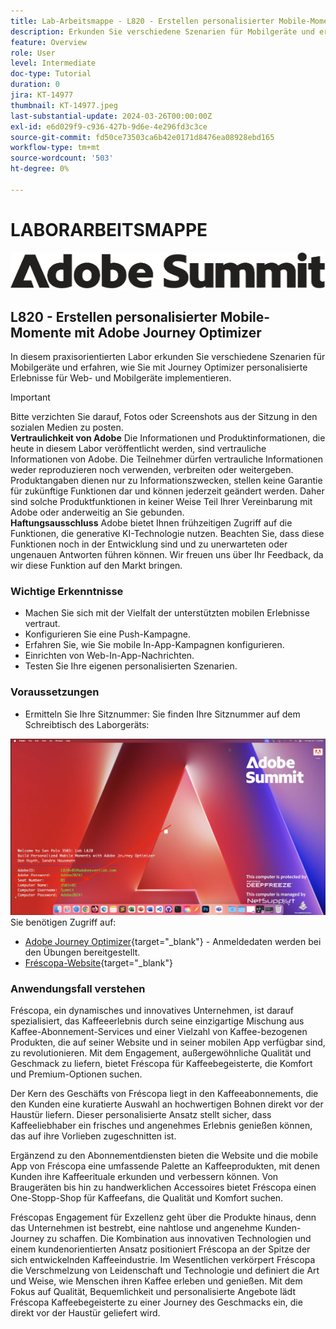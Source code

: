 ```yaml
---
title: Lab-Arbeitsmappe - L820 - Erstellen personalisierter Mobile-Momente mit Adobe Journey Optimizer
description: Erkunden Sie verschiedene Szenarien für Mobilgeräte und erfahren Sie, wie Sie mit Journey Optimizer personalisierte Erlebnisse für Web- und Mobilgeräte implementieren.
feature: Overview
role: User
level: Intermediate
doc-type: Tutorial
duration: 0
jira: KT-14977
thumbnail: KT-14977.jpeg
last-substantial-update: 2024-03-26T00:00:00Z
exl-id: e6d029f9-c936-427b-9d6e-4e296fd3c3ce
source-git-commit: fd50ce73503ca6b42e0171d8476ea08928ebd165
workflow-type: tm+mt
source-wordcount: '503'
ht-degree: 0%

---
```


# LABORARBEITSMAPPE

![Adobe Summit - ALT-Text](/help/summit-lab-2024/l820-lab-workbook/assets/adobe-summit.png "Adobe Summit")

## L820 - Erstellen personalisierter Mobile-Momente mit Adobe Journey Optimizer

In diesem praxisorientierten Labor erkunden Sie verschiedene Szenarien für Mobilgeräte und erfahren, wie Sie mit Journey Optimizer personalisierte Erlebnisse für Web- und Mobilgeräte implementieren.


>[!IMPORTANT]
>
>Bitte verzichten Sie darauf, Fotos oder Screenshots aus der Sitzung in den sozialen Medien zu posten.
><br>
>**Vertraulichkeit von Adobe**
>Die Informationen und Produktinformationen, die heute in diesem Labor veröffentlicht werden, sind vertrauliche Informationen von Adobe.
>Die Teilnehmer dürfen vertrauliche Informationen weder reproduzieren noch verwenden, verbreiten oder weitergeben.
>Produktangaben dienen nur zu Informationszwecken, stellen keine Garantie für zukünftige Funktionen dar und können jederzeit geändert werden. Daher sind solche Produktfunktionen in keiner Weise Teil Ihrer Vereinbarung mit Adobe oder anderweitig an Sie gebunden.
><br>
>**Haftungsausschluss**
>Adobe bietet Ihnen frühzeitigen Zugriff auf die Funktionen, die generative KI-Technologie nutzen. Beachten Sie, dass diese Funktionen noch in der Entwicklung sind und zu unerwarteten oder ungenauen Antworten führen können. Wir freuen uns über Ihr Feedback, da wir diese Funktion auf den Markt bringen.


### Wichtige Erkenntnisse

* Machen Sie sich mit der Vielfalt der unterstützten mobilen Erlebnisse vertraut.
* Konfigurieren Sie eine Push-Kampagne.
* Erfahren Sie, wie Sie mobile In-App-Kampagnen konfigurieren.
* Einrichten von Web-In-App-Nachrichten.
* Testen Sie Ihre eigenen personalisierten Szenarien.

### Voraussetzungen

* Ermitteln Sie Ihre Sitznummer: Sie finden Ihre Sitznummer auf dem Schreibtisch des Laborgeräts:

![Sitznummer](/help/summit-lab-2024/l820-lab-workbook/assets/locate-seat-number.png)
Sie benötigen Zugriff auf:

* [Adobe Journey Optimizer](https://experience.adobe.com/#/@techmarketingdemos/sname:summit-ajo-lab/journey-optimizer/home){target="_blank"} - Anmeldedaten werden bei den Übungen bereitgestellt.
* [Fréscopa-Website](https://dsn.adobe.com/p/adobe-summit-2024?token=eyJhbGciOiJIUzI1NiIsInR5cCI6IkpXVCJ9.eyJpZCI6ImFub255bW91cyIsImVtYWlsIjoiYW5vbnltb3VzQGFkb2JlLmNvbSIsImlzc3VlciI6InNoYXJlZC1saW5rIiwiYXJnb24iOnsiYWNjZXNzIjoicmVhZC1wcm9qZWN0IiwicHJvamVjdElkIjoiYWRvYmUtc3VtbWl0LTIwMjQifSwiaWF0IjoxNzEwNTI0MTIwLCJleHAiOjE3MTIzMzg1MjB9.q2uGVst6HjJw8SCWl-3pViNzepkdGnNCvGqZnbbkTsY){target="_blank"}


### Anwendungsfall verstehen

Fréscopa, ein dynamisches und innovatives Unternehmen, ist darauf spezialisiert, das Kaffeeerlebnis durch seine einzigartige Mischung aus Kaffee-Abonnement-Services und einer Vielzahl von Kaffee-bezogenen Produkten, die auf seiner Website und in seiner mobilen App verfügbar sind, zu revolutionieren. Mit dem Engagement, außergewöhnliche Qualität und Geschmack zu liefern, bietet Fréscopa für Kaffeebegeisterte, die Komfort und Premium-Optionen suchen.

Der Kern des Geschäfts von Fréscopa liegt in den Kaffeeabonnements, die den Kunden eine kuratierte Auswahl an hochwertigen Bohnen direkt vor der Haustür liefern. Dieser personalisierte Ansatz stellt sicher, dass Kaffeeliebhaber ein frisches und angenehmes Erlebnis genießen können, das auf ihre Vorlieben zugeschnitten ist.

Ergänzend zu den Abonnementdiensten bieten die Website und die mobile App von Fréscopa eine umfassende Palette an Kaffeeprodukten, mit denen Kunden ihre Kaffeerituale erkunden und verbessern können. Von Braugeräten bis hin zu handwerklichen Accessoires bietet Fréscopa einen One-Stopp-Shop für Kaffeefans, die Qualität und Komfort suchen.

Fréscopas Engagement für Exzellenz geht über die Produkte hinaus, denn das Unternehmen ist bestrebt, eine nahtlose und angenehme Kunden-Journey zu schaffen. Die Kombination aus innovativen Technologien und einem kundenorientierten Ansatz positioniert Fréscopa an der Spitze der sich entwickelnden Kaffeeindustrie. Im Wesentlichen verkörpert Fréscopa die Verschmelzung von Leidenschaft und Technologie und definiert die Art und Weise, wie Menschen ihren Kaffee erleben und genießen. Mit dem Fokus auf Qualität, Bequemlichkeit und personalisierte Angebote lädt Fréscopa Kaffeebegeisterte zu einer Journey des Geschmacks ein, die direkt vor der Haustür geliefert wird.
